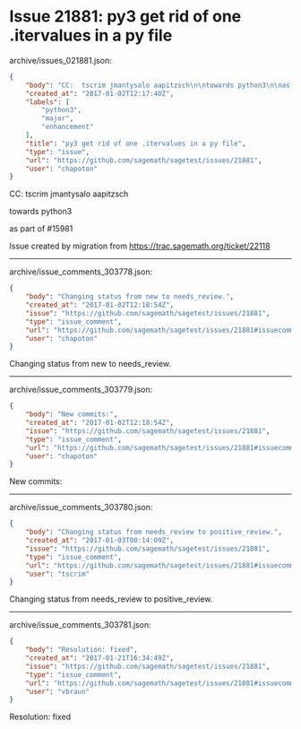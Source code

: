 # Issue 21881: py3 get rid of one .itervalues in a py file

archive/issues_021881.json:
```json
{
    "body": "CC:  tscrim jmantysalo aapitzsch\n\ntowards python3\n\nas part of #15981\n\nIssue created by migration from https://trac.sagemath.org/ticket/22118\n\n",
    "created_at": "2017-01-02T12:17:40Z",
    "labels": [
        "python3",
        "major",
        "enhancement"
    ],
    "title": "py3 get rid of one .itervalues in a py file",
    "type": "issue",
    "url": "https://github.com/sagemath/sagetest/issues/21881",
    "user": "chapoton"
}
```
CC:  tscrim jmantysalo aapitzsch

towards python3

as part of #15981

Issue created by migration from https://trac.sagemath.org/ticket/22118





---

archive/issue_comments_303778.json:
```json
{
    "body": "Changing status from new to needs_review.",
    "created_at": "2017-01-02T12:18:54Z",
    "issue": "https://github.com/sagemath/sagetest/issues/21881",
    "type": "issue_comment",
    "url": "https://github.com/sagemath/sagetest/issues/21881#issuecomment-303778",
    "user": "chapoton"
}
```

Changing status from new to needs_review.



---

archive/issue_comments_303779.json:
```json
{
    "body": "New commits:",
    "created_at": "2017-01-02T12:18:54Z",
    "issue": "https://github.com/sagemath/sagetest/issues/21881",
    "type": "issue_comment",
    "url": "https://github.com/sagemath/sagetest/issues/21881#issuecomment-303779",
    "user": "chapoton"
}
```

New commits:



---

archive/issue_comments_303780.json:
```json
{
    "body": "Changing status from needs_review to positive_review.",
    "created_at": "2017-01-03T00:14:09Z",
    "issue": "https://github.com/sagemath/sagetest/issues/21881",
    "type": "issue_comment",
    "url": "https://github.com/sagemath/sagetest/issues/21881#issuecomment-303780",
    "user": "tscrim"
}
```

Changing status from needs_review to positive_review.



---

archive/issue_comments_303781.json:
```json
{
    "body": "Resolution: fixed",
    "created_at": "2017-01-21T16:34:49Z",
    "issue": "https://github.com/sagemath/sagetest/issues/21881",
    "type": "issue_comment",
    "url": "https://github.com/sagemath/sagetest/issues/21881#issuecomment-303781",
    "user": "vbraun"
}
```

Resolution: fixed
